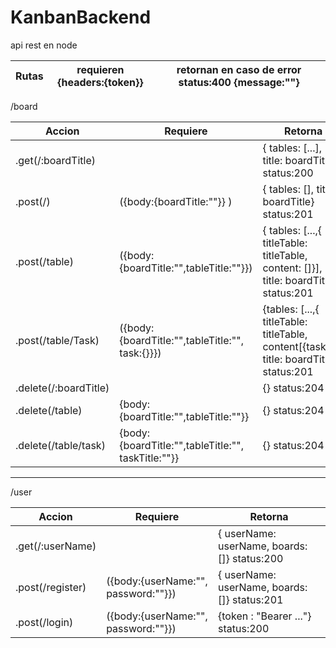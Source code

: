 # KanbanBackend
api rest en node

|Rutas  |    requieren {headers:{token}} |  retornan en caso de error status:400 {message:""} |
|---|---|----|


  /board

   |Accion                     |    Requiere                                  |        Retorna |
   | -------------             | ---------------                              | --------------- |
   |.get(/:boardTitle)         |                                              |   { tables: [...], title: boardTitle} status:200 |
   |.post(/)                   |      ({body:{boardTitle:""}} )               |   { tables: [], title: boardTitle} status:201 |
   |.post(/table)              | ({body:{boardTitle:"",tableTitle:""}})       |   { tables: [...,{ titleTable: titleTable, content: []}], title: boardTitle} status:201 |
   |.post(/table/Task)         | ({body:{boardTitle:"",tableTitle:"", task:{}}})       |   {tables: [...,{ titleTable: titleTable, content[{task}]}], title: boardTitle} status:201 |
   |.delete(/:boardTitle)      |                                              |   {} status:204                          |
   |.delete(/table)            |    {body:{boardTitle:"",tableTitle:""}}      |   {} status:204                          |
   |.delete(/table/task)       |    {body:{boardTitle:"",tableTitle:"", taskTitle:""}}| {} status:204                         |
   
                
----
 /user
 
   |Accion          |    Requiere   |        Retorna |
   | ------------- | --------------- | --------------- |
   |.get(/:userName)    |               |         { userName: userName, boards: []} status:200 |
   |.post(/register)      |   ({body:{userName:"", password:""}})  |  { userName: userName, boards: []} status:201|
   |.post(/login)         |   ({body:{userName:"", password:""}})  |    {token : "Bearer ..."}    status:200
